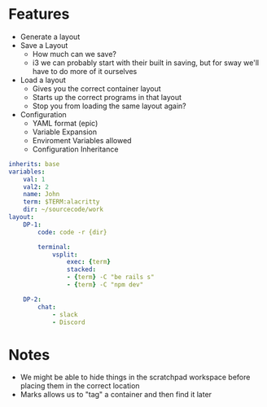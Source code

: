 # Features
- Generate a layout
- Save a Layout
  - How much can we save?
  - i3 we can probably start with their built in saving, but for sway we'll have to do more of it ourselves
- Load a layout
  - Gives you the correct container layout
  - Starts up the correct programs in that layout
  - Stop you from loading the same layout again?
- Configuration
  - YAML format (epic)
  - Variable Expansion
  - Enviroment Variables allowed
  - Configuration Inheritance

```YAML
inherits: base
variables:
    val: 1
    val2: 2
    name: John
    term: $TERM:alacritty
    dir: ~/sourcecode/work
layout:
    DP-1:
        code: code -r {dir}

        terminal:
            vsplit:
                exec: {term}
                stacked:
                - {term} -C "be rails s"
                - {term} -C "npm dev"

    DP-2:
        chat:
            - slack
            - Discord
```

# Notes
- We might be able to hide things in the scratchpad workspace before placing them in the correct location
- Marks allows us to "tag" a container and then find it later